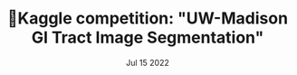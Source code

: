 ---
title: "🥈Kaggle competition: \"UW-Madison GI Tract Image Segmentation\""
description: "Track healthy organs in medical scans to improve cancer treatment."
date: "Jul 15 2022"
url: "https://www.kaggle.com/competitions/uw-madison-gi-tract-image-segmentation"
---